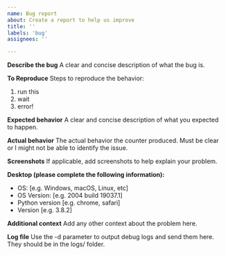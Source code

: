 ```yaml
---
name: Bug report
about: Create a report to help us improve
title: ''
labels: 'bug'
assignees: ''

---
```


**Describe the bug**
A clear and concise description of what the bug is.

**To Reproduce**
Steps to reproduce the behavior:
1. run this
2. wait
3. error!

**Expected behavior**
A clear and concise description of what you expected to happen.

**Actual behavior**
The actual behavior the counter produced. Must be clear or I might not be able to identify the issue.

**Screenshots**
If applicable, add screenshots to help explain your problem.

**Desktop (please complete the following information):**
 - OS: [e.g. Windows, macOS, Linux, etc]
 - OS Version: [e.g. 2004 build 19037.1]
 - Python version [e.g. chrome, safari]
 - Version [e.g. 3.8.2]

**Additional context**
Add any other context about the problem here.

**Log file**
Use the -d parameter to output debug logs and send them here. They should be in the logs/ folder.
